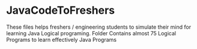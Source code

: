 # JavaCodeToFreshers
These files helps freshers / engineering students to simulate their mind for learning Java Logical programing.  Folder Contains almost 75 Logical Programs to learn effectively Java Programs
